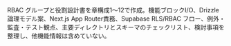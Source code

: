 RBAC グループと役割設計書を章構成1〜12で作成。機能ブロックI/O、Drizzle 論理モデル案、Next.js App Router責務、Supabase RLS/RBAC フロー、例外・監査・テスト観点、主要ディレクトリとスキーマのチェックリスト、検討事項を整理し、他機能情報は含めていない。